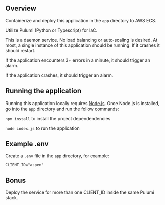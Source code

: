 ## Overview

Containerize and deploy this application in the `app` directory to AWS ECS.

Utilize Pulumi (Python or Typescript) for IaC.

This is a daemon service. No load balancing or auto-scaling is desired. At most, a single instance of this application should be running. If it crashes it should restart.

If the application encounters 3+ errors in a minute, it should trigger an alarm.

If the application crashes, it should trigger an alarm.

## Running the application

Running this application locally requires [Node.js](https://nodejs.org/en). Once Node.js is installed, go into the `app` directory and run the follow commands:

`npm install` to install the project dependendencies

`node index.js` to run the application

## Example .env

Create a `.env` file in the `app` directory, for example:

`CLIENT_ID="aspen"`

## Bonus

Deploy the service for more than one CLIENT_ID inside the same Pulumi stack.

